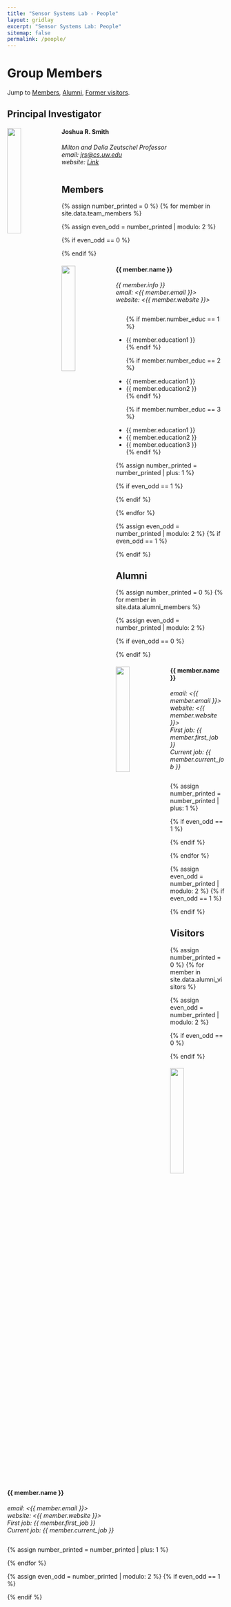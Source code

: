 ```yaml
---
title: "Sensor Systems Lab - People"
layout: gridlay
excerpt: "Sensor Systems Lab: People"
sitemap: false
permalink: /people/
---
```


# Group Members


Jump to [Members](#members), [Alumni](#alumni), [Former visitors](#visitors).

## Principal Investigator
<div class="row">
<div class="col-sm-6 clearfix">
  <img src="{{ site.url }}{{ site.baseurl }}/images/teampic/joshua-web.jpg" class="img-responsive" width="25%" style="float: left" />
  <h4>Joshua R. Smith</h4>
  <i>Milton and Delia Zeutschel Professor<br>
  email: <a href="jrs@cs.uw.edu">jrs@cs.uw.edu</a> <br>
  website: <a href="https://sensor.cs.washington.edu/jrs.html">Link</a></i>
  <ul style="overflow: hidden">
  </ul>
</div>
</div>

## Members
{% assign number_printed = 0 %}
{% for member in site.data.team_members %}

{% assign even_odd = number_printed | modulo: 2 %}

{% if even_odd == 0 %}
<div class="row">
{% endif %}

<div class="col-sm-6 clearfix">
  <img src="{{ site.url }}{{ site.baseurl }}/images/teampic/{{ member.photo }}" class="img-responsive" width="25%" style="float: left" />
  <h4>{{ member.name }}</h4>
  <i>{{ member.info }}<br>
  email: <{{ member.email }}> <br>
  website: <{{ member.website }}> <br>
  </i>
  <ul style="overflow: hidden">

  {% if member.number_educ == 1 %}
  <li> {{ member.education1 }} </li>
  {% endif %}

  {% if member.number_educ == 2 %}
  <li> {{ member.education1 }} </li>
  <li> {{ member.education2 }} </li>
  {% endif %}

  {% if member.number_educ == 3 %}
  <li> {{ member.education1 }} </li>
  <li> {{ member.education2 }} </li>
  <li> {{ member.education3 }} </li>
  {% endif %}

  </ul>
</div>

{% assign number_printed = number_printed | plus: 1 %}

{% if even_odd == 1 %}
</div>
{% endif %}

{% endfor %}

{% assign even_odd = number_printed | modulo: 2 %}
{% if even_odd == 1 %}
</div>
{% endif %}


## Alumni

{% assign number_printed = 0 %}
{% for member in site.data.alumni_members %}

{% assign even_odd = number_printed | modulo: 2 %}

{% if even_odd == 0 %}
<div class="row">
{% endif %}

<div class="col-sm-6 clearfix">
  <img src="{{ site.url }}{{ site.baseurl }}/images/teampic/{{ member.photo }}" class="img-responsive" width="25%" style="float: left" />
  <h4>{{ member.name }}</h4>
  <i>email: <{{ member.email }}> <br>
  website: <{{ member.website }}> <br>
  First job: {{ member.first_job }}<br> 
  Current job: {{ member.current_job }}<br> </i>
  <ul style="overflow: hidden">

  </ul>
</div>

{% assign number_printed = number_printed | plus: 1 %}

{% if even_odd == 1 %}
</div>
{% endif %}

{% endfor %}

{% assign even_odd = number_printed | modulo: 2 %}
{% if even_odd == 1 %}
</div>
{% endif %}

## Visitors
{% assign number_printed = 0 %}
{% for member in site.data.alumni_visitors %}

{% assign even_odd = number_printed | modulo: 2 %}

{% if even_odd == 0 %}
<div class="row">
{% endif %}

<div class="col-sm-6 clearfix">
  <img src="{{ site.url }}{{ site.baseurl }}/images/teampic/{{ member.photo }}" class="img-responsive" width="25%" style="float: left" />
  <h4>{{ member.name }}</h4>
  <i>email: <{{ member.email }}> <br>
  website: <{{ member.website }}> <br>
  First job: {{ member.first_job }}<br> 
  Current job: {{ member.current_job }}<br> 
  </i>
  <ul style="overflow: hidden">

  </ul>
</div>

{% assign number_printed = number_printed | plus: 1 %}

{% endfor %}

{% assign even_odd = number_printed | modulo: 2 %}
{% if even_odd == 1 %}
</div>
{% endif %}

</div>


